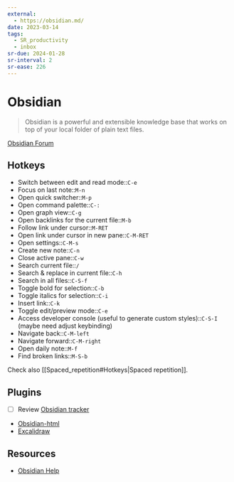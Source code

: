 ```yaml
---
external:
  - https://obsidian.md/
date: 2023-03-14
tags:
  - SR_productivity
  - inbox
sr-due: 2024-01-28
sr-interval: 2
sr-ease: 226
---
```


# Obsidian

> Obsidian is a powerful and extensible knowledge base that works on top of your
> local folder of plain text files.

[Obsidian Forum](https://forum.obsidian.md/)

## Hotkeys

- Switch between edit and read mode::`C-e`
- Focus on last note::`M-n`
- Open quick switcher::`M-p`
- Open command palette::`C-:`
- Open graph view::`C-g`
- Open backlinks for the current file::`M-b`
- Follow link under cursor::`M-RET`
- Open link under cursor in new pane::`C-M-RET`
- Open settings::`C-M-s`
- Create new note::`C-n`
- Close active pane::`C-w`
- Search current file::`/`
- Search & replace in current file::`C-h`
- Search in all files::`C-S-f`
- Toggle bold for selection::`C-b`
- Toggle italics for selection::`C-i`
- Insert link::`C-k`
- Toggle edit/preview mode::`C-e`
- Access developer console (useful to generate custom styles)::`C-S-I` (maybe need adjust keybinding)
- Navigate back::`C-M-left`
- Navigate forward::`C-M-right`
- Open daily note::`M-f`
- Find broken links::`M-S-b`

Check also [[Spaced_repetition#Hotkeys|Spaced repetition]].

## Plugins

- [ ] Review [Obsidian tracker](https://github.com/pyrochlore/obsidian-tracker)
- [Obsidian-html](https://obsidian-html.github.io/v4/index.html)
- [Excalidraw](https://github.com/zsviczian/obsidian-excalidraw-plugin)

## Resources

- [Obsidian Help](https://help.obsidian.md/)
